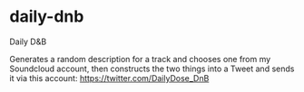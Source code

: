 # daily-dnb
Daily D&amp;B

Generates a random description for a track and chooses one from my Soundcloud account, then constructs the two things into a Tweet and sends it via this account: https://twitter.com/DailyDose_DnB
